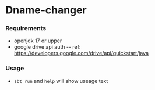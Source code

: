 # Dname-changer 

### Requirements 


- openjdk 17 or upper
- google drive api auth
    -- ref: https://developers.google.com/drive/api/quickstart/java

### Usage

- `sbt run` and `help` will show useage text


